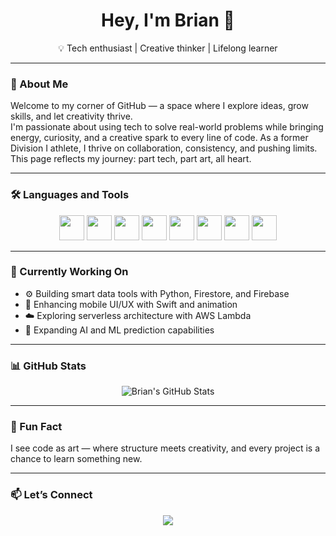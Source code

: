 <h1 align="center">Hey, I'm Brian 👋</h1>

<p align="center">💡 Tech enthusiast | Creative thinker | Lifelong learner</p>

---

### 🧠 About Me

Welcome to my corner of GitHub — a space where I explore ideas, grow skills, and let creativity thrive.  
I'm passionate about using tech to solve real-world problems while bringing energy, curiosity, and a creative spark to every line of code. 
As a former Division I athlete, I thrive on collaboration, consistency, and pushing limits. 
This page reflects my journey: part tech, part art, all heart.

---

### 🛠️ Languages and Tools

<p align="center">
  <img src="https://cdn.jsdelivr.net/gh/devicons/devicon/icons/python/python-original.svg" width="40" />
  <img src="https://cdn.jsdelivr.net/gh/devicons/devicon/icons/java/java-original.svg" width="40" />
  <img src="https://cdn.jsdelivr.net/gh/devicons/devicon/icons/swift/swift-original.svg" width="40" />
  <img src="https://cdn.jsdelivr.net/gh/devicons/devicon/icons/javascript/javascript-original.svg" width="40" />
  <img src="https://cdn.jsdelivr.net/gh/devicons/devicon/icons/firebase/firebase-plain.svg" width="40" />
  <img src="https://cdn.jsdelivr.net/gh/devicons/devicon/icons/mysql/mysql-original.svg" width="40" />
  <img src="https://cdn.jsdelivr.net/gh/devicons/devicon/icons/git/git-original.svg" width="40" />
  <img src="https://cdn.simpleicons.org/amazonaws/FF9900" width="40" />
</p>

---

### 🚀 Currently Working On

- ⚙️ Building smart data tools with Python, Firestore, and Firebase  
- 🎨 Enhancing mobile UI/UX with Swift and animation  
- ☁️ Exploring serverless architecture with AWS Lambda  
- 🧠 Expanding AI and ML prediction capabilities  

---

### 📊 GitHub Stats

<p align="center">
  <img src="https://github-readme-stats.vercel.app/api?username=brianbruce&show_icons=true&theme=tokyonight" alt="Brian's GitHub Stats" />
</p>

---

### 🎯 Fun Fact

I see code as art — where structure meets creativity, and every project is a chance to learn something new.

---

### 📫 Let’s Connect

<p align="center">
  <a href="https://www.linkedin.com/in/brian-bruce-0658b9211/">
    <img src="https://img.shields.io/badge/LinkedIn-blue?style=for-the-badge&logo=linkedin&logoColor=white" />
  </a>
</p>
